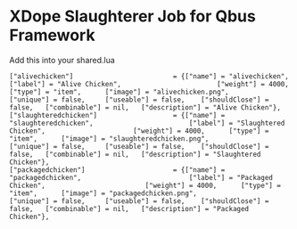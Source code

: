 # XDope Slaughterer Job for Qbus Framework
 
Add this into your shared.lua

	
	["alivechicken"] 		 			 	 = {["name"] = "alivechicken", 							["label"] = "Alive Chicken", 					    ["weight"] = 4000, 		["type"] = "item", 		["image"] = "alivechicken.png", 				["unique"] = false, 	["useable"] = false, 	["shouldClose"] = false,   ["combinable"] = nil,   ["description"] = "Alive Chicken"},
	["slaughteredchicken"] 		 		     = {["name"] = "slaughteredchicken", 						["label"] = "Slaughtered Chicken", 					    ["weight"] = 4000, 		["type"] = "item", 		["image"] = "slaughteredchicken.png", 				["unique"] = false, 	["useable"] = false, 	["shouldClose"] = false,   ["combinable"] = nil,   ["description"] = "Slaughtered Chicken"},
	["packagedchicken"] 		 			 = {["name"] = "packagedchicken", 							["label"] = "Packaged Chicken", 					    ["weight"] = 4000, 		["type"] = "item", 		["image"] = "packagedchicken.png", 				["unique"] = false, 	["useable"] = false, 	["shouldClose"] = false,   ["combinable"] = nil,   ["description"] = "Packaged Chicken"},
